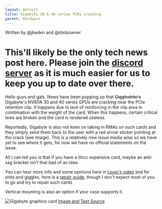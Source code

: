```yaml
---
layout: default
title: Gigabyte 30 & 40 series PCBs cracking
parent: Hardware
---
```

Written by @jheden and @distsowner

# This'll likely be the only tech news post here. Please join the [discord server](https://discord.gg/PCHH) as it is much easier for us to keep you up to date over there. 

Hello guys and gals.
News have been popping up that ~~Giggleshite's~~ Gigabyte's NVIDIA 30 and 40 series GPUs are cracking near the PCIe retention clip. 
It happens due to lack of reinforcing in the clip area in combination with the weight of the card. When this happens, certain critical lines are broken and the card is rendered useless.

Reportedly, Gigabyte is also not keen on taking in RMAs on such cards and they simply send them back to the user with a red arrow sticker pointing at the crack (see image).
This is a relatively new issue media wise so we have yet to see where it gets, for now we have no official statements on the issue.

All I can tell you is that if you have a thicc expensive card, maybe an anti-sag bracket isn't that bad of an idea.

You can hear more info and some opinions here in [Louis's video](https://www.youtube.com/watch?v=JFgsL5NFn_Y)
and for shits and giggles, here is a [repair guide](https://repair.wiki/w/Repairing_a_Cracked_Gigabyte_30_or_40_series), though I don't expect most of you to go and try to repair such cards

Vertical mounting is also an option if your case supports it. 

![Gigabyte graphics card](https://cdn.discordapp.com/attachments/1120364723775483965/1120364724094247073/missing-image.png)
[Image and Text Source](https://www.tomshardware.com/news/gigabyte-rtx-30-rtx-40-series-gpu-pcbs-are-reportedly-cracking)

